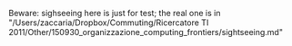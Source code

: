 Beware: sighseeing here is just for test; the real one is in "/Users/zaccaria/Dropbox/Commuting/Ricercatore TI 2011/Other/150930_organizzazione_computing_frontiers/sightseeing.md"

